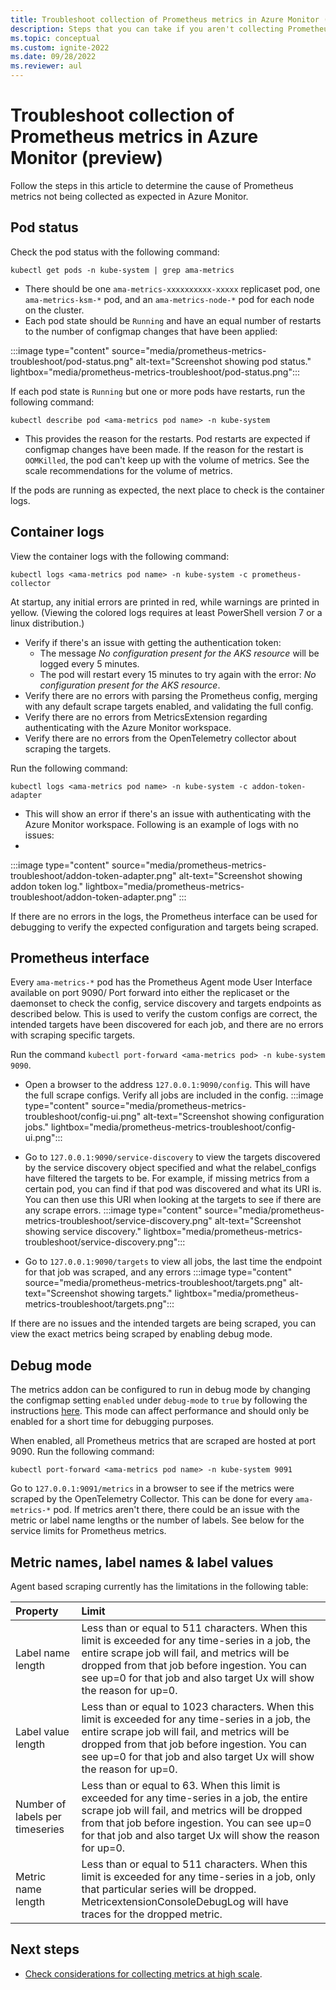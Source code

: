 ```yaml
---
title: Troubleshoot collection of Prometheus metrics in Azure Monitor (preview)
description: Steps that you can take if you aren't collecting Prometheus metrics as expected.
ms.topic: conceptual
ms.custom: ignite-2022
ms.date: 09/28/2022
ms.reviewer: aul
---
```


# Troubleshoot collection of Prometheus metrics in Azure Monitor (preview)

Follow the steps in this article to determine the cause of Prometheus metrics not being collected as expected in Azure Monitor.

## Pod status

Check the pod status with the following command:

```
kubectl get pods -n kube-system | grep ama-metrics
```

- There should be one `ama-metrics-xxxxxxxxxx-xxxxx` replicaset pod, one `ama-metrics-ksm-*` pod, and an `ama-metrics-node-*` pod for each node on the cluster.
- Each pod state should be `Running` and have an equal number of restarts to the number of configmap changes that have been applied:

:::image type="content" source="media/prometheus-metrics-troubleshoot/pod-status.png" alt-text="Screenshot showing pod status." lightbox="media/prometheus-metrics-troubleshoot/pod-status.png":::

If each pod state is `Running` but one or more pods have restarts, run the following command:

```
kubectl describe pod <ama-metrics pod name> -n kube-system
```

- This provides the reason for the restarts. Pod restarts are expected if configmap changes have been made. If the reason for the restart is `OOMKilled`, the pod can't keep up with the volume of metrics. See the scale recommendations for the volume of metrics.

If the pods are running as expected, the next place to check is the container logs.

## Container logs
View the container logs with the following command:

```
kubectl logs <ama-metrics pod name> -n kube-system -c prometheus-collector
```

 At startup, any initial errors are printed in red, while warnings are printed in yellow. (Viewing the colored logs requires at least PowerShell version 7 or a linux distribution.)

- Verify if there's an issue with getting the authentication token:
    - The message *No configuration present for the AKS resource* will be logged every 5 minutes. 
    * The pod will restart every 15 minutes to try again with the error: *No configuration present for the AKS resource*.
- Verify there are no errors with parsing the Prometheus config, merging with any default scrape targets enabled, and validating the full config.
- Verify there are no errors from MetricsExtension regarding authenticating with the Azure Monitor workspace.
- Verify there are no errors from the OpenTelemetry collector about scraping the targets.

Run the following command:

```
kubectl logs <ama-metrics pod name> -n kube-system -c addon-token-adapter
```

- This will show an error if there's an issue with authenticating with the Azure Monitor workspace. Following is an example of logs with no issues:
- 
:::image type="content" source="media/prometheus-metrics-troubleshoot/addon-token-adapter.png" alt-text="Screenshot showing addon token log." lightbox="media/prometheus-metrics-troubleshoot/addon-token-adapter.png" :::

If there are no errors in the logs, the Prometheus interface can be used for debugging to verify the expected configuration and targets being scraped.

## Prometheus interface

Every `ama-metrics-*` pod has the Prometheus Agent mode User Interface available on port 9090/ Port forward into either the replicaset or the daemonset to check the config, service discovery and targets endpoints as described below. This is used to verify the custom configs are correct, the intended targets have been discovered for each job, and there are no errors with scraping specific targets.

Run the command `kubectl port-forward <ama-metrics pod> -n kube-system 9090`.

- Open a browser to the address `127.0.0.1:9090/config`. This will have the full scrape configs. Verify all jobs are included in the config.
:::image type="content" source="media/prometheus-metrics-troubleshoot/config-ui.png" alt-text="Screenshot showing configuration jobs." lightbox="media/prometheus-metrics-troubleshoot/config-ui.png":::


- Go to `127.0.0.1:9090/service-discovery` to view the targets discovered by the service discovery object specified and what the relabel_configs have filtered the targets to be. For example, if missing metrics from a certain pod, you can find if that pod was discovered and what its URI is. You can then use this URI when looking at the targets to see if there are any scrape errors. 
:::image type="content" source="media/prometheus-metrics-troubleshoot/service-discovery.png" alt-text="Screenshot showing service discovery." lightbox="media/prometheus-metrics-troubleshoot/service-discovery.png":::


- Go to `127.0.0.1:9090/targets` to view all jobs, the last time the endpoint for that job was scraped, and any errors 
:::image type="content" source="media/prometheus-metrics-troubleshoot/targets.png" alt-text="Screenshot showing targets." lightbox="media/prometheus-metrics-troubleshoot/targets.png":::

If there are no issues and the intended targets are being scraped, you can view the exact metrics being scraped by enabling debug mode.

## Debug mode

The metrics addon can be configured to run in debug mode by changing the configmap setting `enabled` under `debug-mode` to `true` by following the instructions [here](prometheus-metrics-scrape-configuration.md#debug-mode). This mode can affect performance and should only be enabled for a short time for debugging purposes.

When enabled, all Prometheus metrics that are scraped are hosted at port 9090. Run the following command:

```
kubectl port-forward <ama-metrics pod name> -n kube-system 9091
``` 

Go to `127.0.0.1:9091/metrics` in a browser to see if the metrics were scraped by the OpenTelemetry Collector. This can be done for every `ama-metrics-*` pod. If metrics aren't there, there could be an issue with the metric or label name lengths or the number of labels. See below for the service limits for Prometheus metrics.

## Metric names, label names & label values

Agent based scraping currently has the limitations in the following table:

| Property | Limit |
|:---|:---|
| Label name length | Less than or equal to 511 characters. When this limit is exceeded for any time-series in a job, the entire scrape job will fail, and metrics will be dropped from that job before ingestion. You can see up=0 for that job and also target Ux will show the reason for up=0. |
| Label value length | Less than or equal to 1023 characters. When this limit is exceeded for any time-series in a job, the entire scrape job will fail, and metrics will be dropped from that job before ingestion. You can see up=0 for that job and also target Ux will show the reason for up=0. |
| Number of labels per timeseries | Less than or equal to 63. When this limit is exceeded for any time-series in a job, the entire scrape job will fail, and metrics will be dropped from that job before ingestion. You can see up=0 for that job and also target Ux will show the reason for up=0. |
| Metric name length | Less than or equal to 511 characters. When this limit is exceeded for any time-series in a job, only that particular series will be dropped. MetricextensionConsoleDebugLog will have traces for the dropped metric. |

## Next steps

- [Check considerations for collecting metrics at high scale](prometheus-metrics-scrape-scale.md).
